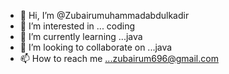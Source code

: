 - 👋 Hi, I’m @Zubairumuhammadabdulkadir
- 👀 I’m interested in ... coding
- 🌱 I’m currently learning ...java
- 💞️ I’m looking to collaborate on ...java
- 📫 How to reach me ...zubairum696@gmail.com

<!---
Zubairumuhammadabdulkadir/Zubairumuhammadabdulkadir is a ✨ special ✨ repository because its `README.md` (this file) appears on your GitHub profile.
You can click the Preview link to take a look at your changes.
--->
